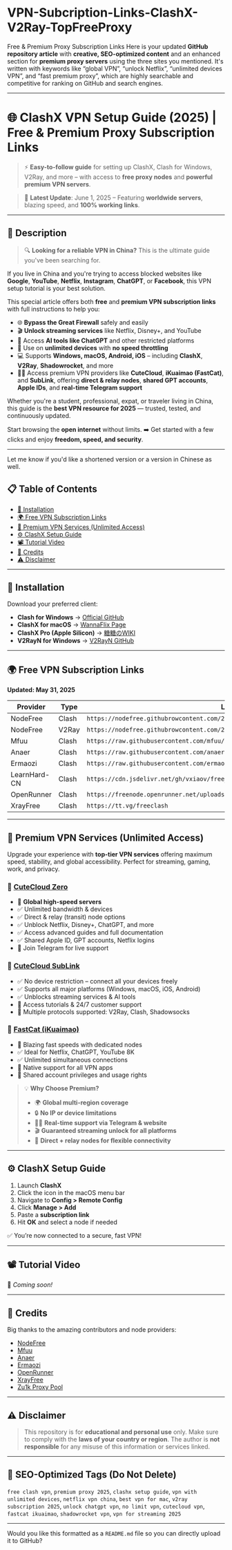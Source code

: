 # VPN-Subcription-Links-ClashX-V2Ray-TopFreeProxy
Free &amp; Premium Proxy Subscription Links
Here is your updated **GitHub repository article** with **creative, SEO-optimized content** and an enhanced section for **premium proxy servers** using the three sites you mentioned. It's written with keywords like “global VPN”, “unlock Netflix”, “unlimited devices VPN”, and “fast premium proxy”, which are highly searchable and competitive for ranking on GitHub and search engines.

---

# 🌐 ClashX VPN Setup Guide (2025) | Free & Premium Proxy Subscription Links

> ⚡ **Easy-to-follow guide** for setting up ClashX, Clash for Windows, V2Ray, and more – with access to **free proxy nodes** and **powerful premium VPN servers**.

> 📅 **Latest Update**: June 1, 2025 – Featuring **worldwide servers**, blazing speed, and **100% working links**.

---

## 📖 Description

> 🔍 **Looking for a reliable VPN in China?** This is the ultimate guide you've been searching for.

If you live in China and you're trying to access blocked websites like **Google**, **YouTube**, **Netflix**, **Instagram**, **ChatGPT**, or **Facebook**, this VPN setup tutorial is your best solution.

This special article offers both **free** and **premium VPN subscription links** with full instructions to help you:

* 🌐 **Bypass the Great Firewall** safely and easily
* 🎬 **Unlock streaming services** like Netflix, Disney+, and YouTube
* 🤖 Access **AI tools like ChatGPT** and other restricted platforms
* 📱 Use on **unlimited devices** with **no speed throttling**
* 💻 Supports **Windows, macOS, Android, iOS** – including **ClashX**, **V2Ray**, **Shadowrocket**, and more
* 🧑‍💼 Access premium VPN providers like **CuteCloud**, **iKuaimao (FastCat)**, and **SubLink**, offering **direct & relay nodes**, **shared GPT accounts**, **Apple IDs**, and **real-time Telegram support**

Whether you're a student, professional, expat, or traveler living in China, this guide is the **best VPN resource for 2025** — trusted, tested, and continuously updated.

Start browsing the **open internet** without limits.
➡️ Get started with a few clicks and enjoy **freedom, speed, and security**.

---

Let me know if you'd like a shortened version or a version in Chinese as well.

## 📋 Table of Contents

* [🔧 Installation](#-installation)
* [🌍 Free VPN Subscription Links](#-free-vpn-subscription-links)
* [💎 Premium VPN Services (Unlimited Access)](#-premium-vpn-services-unlimited-access)
* [⚙️ ClashX Setup Guide](#%EF%B8%8F-clashx-setup-guide)
* [📽️ Tutorial Video](#%EF%B8%8F-tutorial-video)
* [🙌 Credits](#-credits)
* [⚠️ Disclaimer](#%EF%B8%8F-disclaimer)

---

## 🔧 Installation

Download your preferred client:

* **Clash for Windows** → [Official GitHub](https://github.com/Fndroid/clash_for_windows_pkg)
* **ClashX for macOS** → [WannaFlix Page](https://wanwanli.github.io/)
* **ClashX Pro (Apple Silicon)** → [糖糖のWIKI](https://wiki.metacubex.one/)
* **V2RayN for Windows** → [V2RayN GitHub](https://github.com/2dust/v2rayN/releases)

---

## 🌍 Free VPN Subscription Links

**Updated: May 31, 2025**

| Provider     | Type  | Link                                                                               |
| ------------ | ----- | ---------------------------------------------------------------------------------- |
| NodeFree     | Clash | `https://nodefree.githubrowcontent.com/2025/05/20250531.yaml`                      |
| NodeFree     | V2Ray | `https://nodefree.githubrowcontent.com/2025/05/20250531.txt`                       |
| Mfuu         | Clash | `https://raw.githubusercontent.com/mfuu/v2ray/master/clash.yaml`                   |
| Anaer        | Clash | `https://raw.githubusercontent.com/anaer/Sub/main/clash.yaml`                      |
| Ermaozi      | Clash | `https://raw.githubusercontent.com/ermaozi/get_subscribe/main/subscribe/clash.yml` |
| LearnHard-CN | Clash | `https://cdn.jsdelivr.net/gh/vxiaov/free_proxies@main/clash/clash.provider.yaml`   |
| OpenRunner   | Clash | `https://freenode.openrunner.net/uploads/20240617-clash.yaml`                      |
| XrayFree     | Clash | `https://tt.vg/freeclash`                                                          |

---

## 💎 Premium VPN Services (Unlimited Access)

Upgrade your experience with **top-tier VPN services** offering maximum speed, stability, and global accessibility. Perfect for streaming, gaming, work, and privacy.

### 🥇 [CuteCloud Zero](https://zero.cutecloud.net/register?code=WA7zBGgf)

* 🚀 **Global high-speed servers**
* ✅ Unlimited bandwidth & devices
* ✅ Direct & relay (transit) node options
* ✅ Unblock Netflix, Disney+, ChatGPT, and more
* ✅ Access advanced guides and full documentation
* ✅ Shared Apple ID, GPT accounts, Netflix logins
* 💬 Join Telegram for live support

### 🥈 [CuteCloud SubLink](https://sublink.cute-cloud.de/#/register?code=cnBNzF4L)

* ✅ No device restriction – connect all your devices freely
* ✅ Supports all major platforms (Windows, macOS, iOS, Android)
* ✅ Unblocks streaming services & AI tools
* 📖 Access tutorials & 24/7 customer support
* 🔗 Multiple protocols supported: V2Ray, Clash, Shadowsocks

### 🥉 [FastCat (iKuaimao)](https://cf2.ikuaimao.world/#/register?code=EWdHBlls)

* 🧲 Blazing fast speeds with dedicated nodes
* ✅ Ideal for Netflix, ChatGPT, YouTube 8K
* ✅ Unlimited simultaneous connections
* 📱 Native support for all VPN apps
* 🤝 Shared account privileges and usage rights

> 💡 **Why Choose Premium?**
>
> * 🌍 **Global multi-region coverage**
> * 🔒 **No IP or device limitations**
> * 🧑‍💻 **Real-time support via Telegram & website**
> * 🎬 **Guaranteed streaming unlock for all platforms**
> * 📡 **Direct + relay nodes for flexible connectivity**

---

## ⚙️ ClashX Setup Guide

1. Launch **ClashX**
2. Click the icon in the macOS menu bar
3. Navigate to **Config > Remote Config**
4. Click **Manage > Add**
5. Paste a **subscription link**
6. Hit **OK** and select a node if needed

✅ You’re now connected to a secure, fast VPN!

---

## 📽️ Tutorial Video

🎥 *Coming soon!*

---

## 🙌 Credits

Big thanks to the amazing contributors and node providers:

* [NodeFree](https://nodefree.org)
* [Mfuu](https://github.com/mfuu/v2ray)
* [Anaer](https://github.com/anaer/Sub)
* [Ermaozi](https://github.com/ermaozi/get_subscribe)
* [OpenRunner](https://github.com/openRunner/clash-freenode)
* [XrayFree](https://github.com/xrayfree/free-ssr-ss-v2ray-vpn-clash)
* [Zu1k Proxy Pool](https://github.com/zu1k/proxypool)

---

## ⚠️ Disclaimer

> This repository is for **educational and personal use** only.
> Make sure to comply with the **laws of your country or region**.
> The author is **not responsible** for any misuse of this information or services linked.

---

## 🔎 SEO-Optimized Tags (Do Not Delete)

`free clash vpn`, `premium proxy 2025`, `clashx setup guide`, `vpn with unlimited devices`, `netflix vpn china`, `best vpn for mac`, `v2ray subscription 2025`, `unlock chatgpt vpn`, `no limit vpn`, `cutecloud vpn`, `fastcat ikuaimao`, `shadowrocket vpn`, `vpn for streaming 2025`

---

Would you like this formatted as a `README.md` file so you can directly upload it to GitHub?
